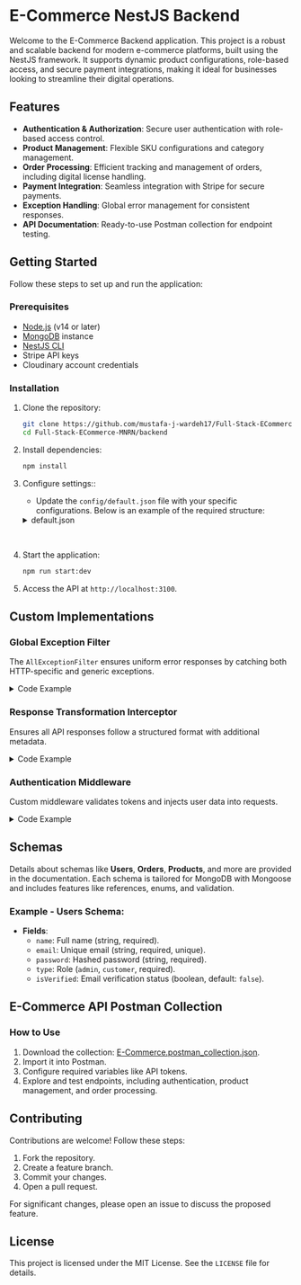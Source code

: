 # E-Commerce NestJS Backend

Welcome to the E-Commerce Backend application. This project is a robust and scalable backend for modern e-commerce platforms, built using the NestJS framework. It supports dynamic product configurations, role-based access, and secure payment integrations, making it ideal for businesses looking to streamline their digital operations.


## **Features**

- **Authentication & Authorization**: Secure user authentication with role-based access control.
- **Product Management**: Flexible SKU configurations and category management.
- **Order Processing**: Efficient tracking and management of orders, including digital license handling.
- **Payment Integration**: Seamless integration with Stripe for secure payments.
- **Exception Handling**: Global error management for consistent responses.
- **API Documentation**: Ready-to-use Postman collection for endpoint testing.


## **Getting Started**

Follow these steps to set up and run the application:

### **Prerequisites**

- [Node.js](https://nodejs.org/) (v14 or later)
- [MongoDB](https://www.mongodb.com/) instance
- [NestJS CLI](https://docs.nestjs.com/cli/overview)
- Stripe API keys
- Cloudinary account credentials

### **Installation**

1. Clone the repository:
   ```bash
   git clone https://github.com/mustafa-j-wardeh17/Full-Stack-ECommerce-MNRN.git
   cd Full-Stack-ECommerce-MNRN/backend
   ```

2. Install dependencies:
   ```bash
   npm install
   ```

3. Configure settings::
   - Update the `config/default.json` file with your specific configurations. Below is an example of the required structure:
   <details>
    <summary>default.json</summary>

      ```json
      {
          "port": "3100",
          "mongodbUrl": "<your-mongodb-uri>",
          "adminSecretToken": "<your-admin-secret-token>",
          "appPrefix": "/api/v1",
          "fileStoragePath": "../uploads/",
          "emailService": {
              "privateKey": "<your-private-key>",
              "testDomain": "<your-test-domain>.mailgun.org",
              "publicKey": "pubkey-<your-public-key>",
              "emailTemplates": {
                  "forgotPassword": "forgot-password-template",
                  "verifyEmail": "verify-email-template",
                  "orderSuccess": "order-success"
              }
          },
          "jwtSecret": "<your-jwt-secret>",
          "loginLink": "http://localhost:3000/auth",
          "cloudinary": {
              "cloud_name": "<your-cloudinary-cloud-name>",
              "api_key": "<your-cloudinary-api-key>",
              "secret_key": "<your-cloudinary-secret-key>",
              "folder_path": "ps_store/products/",
              "publicId_prefix": "ps_store",
              "bigSize": "400X400"
          },
          "stripe": {
              "publishable_key": "pk_<your-publishable-key>",
              "secret_key": "sk-<your-secret-key>",
              "successUrl": "http://localhost:3000/order-success",
              "cancelUrl": "http://localhost:3000/order-cancel",
              "webhookSecret": "whsec_<your-webhook-secret>"
          },
          "nodemailer":{
            "email":"<email>",
            "pass":"<password>"
         }
      }
      ```


   </details>

<br/>

4. Start the application:
   ```bash
   npm run start:dev
   ```

5. Access the API at `http://localhost:3100`.


## **Custom Implementations**

### **Global Exception Filter**

The `AllExceptionFilter` ensures uniform error responses by catching both HTTP-specific and generic exceptions.

<details>
<summary>Code Example</summary>

```typescript
@Catch()
export class AllExceptionFilter implements ExceptionFilter {
    constructor(private readonly httpAdapterHost: HttpAdapterHost) {}

    catch(exception: any, host: ArgumentsHost) {
        const { httpAdapter } = this.httpAdapterHost;
        const ctx = host.switchToHttp();

        const httpStatus = exception instanceof HttpException
            ? exception.getStatus()
            : HttpStatus.INTERNAL_SERVER_ERROR;

        const exceptionResponse = exception instanceof HttpException
            ? exception.getResponse()
            : String(exception);

        const responseBody = {
            statusCode: httpStatus,
            timeStamp: new Date().toISOString(),
            path: httpAdapter.getRequestUrl(ctx.getRequest()),
            message: exceptionResponse.message || 'Something went wrong!',
            errorResponse: exceptionResponse
        };

        httpAdapter.reply(ctx.getResponse(), responseBody, httpStatus);
    }
}
```

</details>

### **Response Transformation Interceptor**

Ensures all API responses follow a structured format with additional metadata.

<details>
<summary>Code Example</summary>

```typescript
export class TransformationInterception<T> implements NestInterceptor<T, Response<T>> {
    intercept(context: ExecutionContext, next: CallHandler<any>): Observable<Response<T>> {
        const statusCode = context.switchToHttp().getResponse().statusCode;
        const path = context.switchToHttp().getRequest().url;
        return next.handle().pipe(
            map((data) => ({
                message: data.message,
                success: data.success,
                result: data.result,
                timeStamp: new Date(),
                statusCode,
                path,
                error: null
            }))
        );
    }
}
```

</details>

### **Authentication Middleware**

Custom middleware validates tokens and injects user data into requests.

<details>
<summary>Code Example</summary>

```typescript
@Injectable()
export class AuthMiddleware implements NestMiddleware {
    constructor(@Inject(UserRepository) private readonly userDB: UserRepository) {}

    async use(req: Request | any, res: Response, next: NextFunction) {
        try {
            if (req.path === '/api/v1/orders/webhook') {
                return next();
            }

            const token = req.cookies._digi_auth_token;
            if (!token) throw new UnauthorizedException('Missing auth token');

            const decodedData: any = decodeAuthToken(token);
            const user = await this.userDB.findById(decodedData?.id);
            if (!user) throw new UnauthorizedException('Unauthorized');

            req.user = { ...user, password: undefined };
            next();
        } catch (error) {
            throw new UnauthorizedException(error.message);
        }
    }
}
```

</details>


## **Schemas**

Details about schemas like **Users**, **Orders**, **Products**, and more are provided in the documentation. Each schema is tailored for MongoDB with Mongoose and includes features like references, enums, and validation.

### Example - **Users Schema**:

- **Fields**:
  - `name`: Full name (string, required).
  - `email`: Unique email (string, required, unique).
  - `password`: Hashed password (string, required).
  - `type`: Role (`admin`, `customer`, required).
  - `isVerified`: Email verification status (boolean, default: `false`).


## **E-Commerce API Postman Collection**

### **How to Use**

1. Download the collection: [E-Commerce.postman_collection.json](./E-Commerce.postman_collection.json).
2. Import it into Postman.
3. Configure required variables like API tokens.
4. Explore and test endpoints, including authentication, product management, and order processing.


## **Contributing**

Contributions are welcome! Follow these steps:

1. Fork the repository.
2. Create a feature branch.
3. Commit your changes.
4. Open a pull request.

For significant changes, please open an issue to discuss the proposed feature.


## **License**

This project is licensed under the MIT License. See the `LICENSE` file for details.


